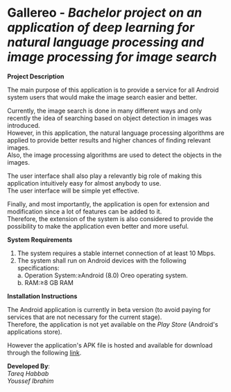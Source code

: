 # Gallereo  - *Bachelor project on an application of deep learning for natural language processing and image processing for image search*  

    
**Project Description**   

The main purpose of this application is to provide a service for all Android system users that would make the image search easier and better.  
  
Currently, the image search is done in many different ways and only recently the idea of searching based on object detection in images was introduced.  
However, in this application, the natural language processing algorithms are applied to provide better results and higher chances of finding relevant images.  
Also, the image processing algorithms are used to detect the objects in the images.  
  
The user interface shall also play a relevantly big role of making this application intuitively easy for almost anybody to use.  
The user interface will be simple yet effective.  
  
Finally, and most importantly, the application is open for extension and modification since a lot of features can be added to it.  
Therefore, the extension of the system is also considered to provide the possibility to make the application even better and more useful.  
  
**System Requirements**  
1. The system requires a stable internet connection of at least 10 Mbps.  
2. The system shall run on Android devices with the following specifications:  
a. Operation System:≥Android (8.0) Oreo operating system.  
b. RAM:≥8 GB RAM  
  
**Installation Instructions**  

The Android application is currently in beta version (to avoid paying for services that are not necessary for the current stage).  
Therefore, the application is not yet available on the *Play Store* (Android's applications store).  
  
However the application's APK file is hosted and available for download through the following [link].  
  
[link]: <https://drive.google.com/file/d/1dZFGq0f6EJdSBQOZrCzl_N-5b3-CFfVR/view?usp=sharing>

  
**Developed By**:  
*Tareq Habbab*  
*Youssef Ibrahim*  